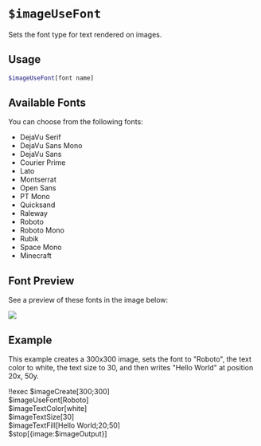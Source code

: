 # `$imageUseFont`

Sets the font type for text rendered on images.

## Usage

```bash
$imageUseFont[font name]
```

## Available Fonts

You can choose from the following fonts:

*   DejaVu Serif
*   DejaVu Sans Mono
*   DejaVu Sans
*   Courier Prime
*   Lato
*   Montserrat
*   Open Sans
*   PT Mono
*   Quicksand
*   Raleway
*   Roboto
*   Roboto Mono
*   Rubik
*   Space Mono
*   Minecraft

## Font Preview

See a preview of these fonts in the image below:

![](https://i.imgur.com/OVSrq4l.png)

## Example

This example creates a 300x300 image, sets the font to "Roboto", the text color to white, the text size to 30, and then writes "Hello World" at position 20x, 50y.

<discord-messages>
    <discord-message :bot="false" role-color="#ffcc9a" author="Member">
        !!exec $imageCreate[300;300]<br>$imageUseFont[Roboto]<br>$imageTextColor[white]<br>$imageTextSize[30]<br>$imageTextFill[Hello World;20;50]<br>$stop[{image:$imageOutput}]
    </discord-message>
    <discord-message :bot="true" role-color="#0099ff" author="Custom Command" avatar="https://media.discordapp.net/avatars/725721249652670555/781224f90c3b841ba5b40678e032f74a.webp">
        <discord-embed slot="embeds" image="https://i.imgur.com/RcvQDM7.png"></discord-embed>
    </discord-message>
</discord-messages>